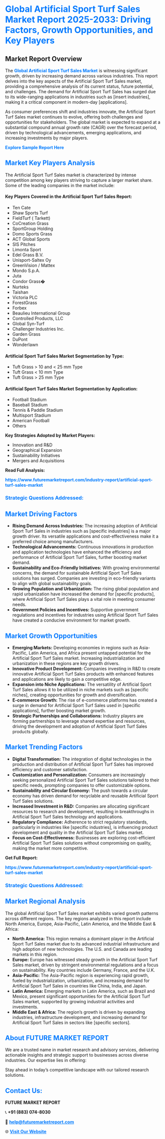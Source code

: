 <h1 style="color: #007BFF;">Global Artificial Sport Turf Sales Market Report 2025-2033: Driving Factors, Growth Opportunities, and Key Players</h1>

<section id="overview">
<h2>Market Report Overview</h2>
<p>The <a href="https://www.futuremarketreport.com/industry-report/artificial-sport-turf-sales-market" style="color: #007BFF; text-decoration: none;"><strong>Global Artificial Sport Turf Sales Market</strong></a> is witnessing significant growth, driven by increasing demand across various industries. This report delves into the key aspects of the Artificial Sport Turf Sales market, providing a comprehensive analysis of its current status, future potential, and challenges. The demand for Artificial Sport Turf Sales has surged due to its wide-ranging applications in industries such as [insert industries], making it a critical component in modern-day [applications].</p>
<p>As consumer preferences shift and industries innovate, the Artificial Sport Turf Sales market continues to evolve, offering both challenges and opportunities for stakeholders. The global market is expected to expand at a substantial compound annual growth rate (CAGR) over the forecast period, driven by technological advancements, emerging applications, and increasing investments by major players.</p>
</section>

<section id="overview">
<p><a href="https://www.futuremarketreport.com/request-sample/reportId=108723" style="color: #007BFF; text-decoration: none;"><strong>Explore Sample Report Here</strong></a></p>
</section>

<section id="key-players">
<h2 style="color: #007BFF;">Market Key Players Analysis</h2>
<p>The Artificial Sport Turf Sales market is characterized by intense competition among key players striving to capture a larger market share. Some of the leading companies in the market include:</p>
<h4>Key Players Covered in the Artificial Sport Turf Sales Report:</h4>
<ul><li>Ten Cate</li><li>Shaw Sports Turf</li><li>FieldTurf ( Tarkett)</li><li>CoCreation Grass</li><li>SportGroup Holding</li><li>Domo Sports Grass</li><li>ACT Global Sports</li><li>SIS Pitches</li><li>Limonta Sport</li><li>Edel Grass B.V.</li><li>Unisport-Saltex Oy</li><li>GreenVision / Mattex</li><li>Mondo S.p.A.</li><li>Juta</li><li>Condor Grass�</li><li>Nurteks</li><li>Taishan</li><li>Victoria PLC</li><li>ForestGrass</li><li>Forbex</li><li>Beaulieu International Group</li><li>Controlled Products, LLC</li><li>Global Syn-Turf</li><li>Challenger Industries Inc.</li><li>Garden Grass</li><li>DuPont</li><li>Wonderlawn</li></ul>
<h4>Artificial Sport Turf Sales Market Segmentation by Type:</h4>
<ul><li>Tuft Grass &gt; 10 and &lt; 25 mm Type</li><li>Tuft Grass &lt; 10 mm Type</li><li>Tuft Grass &gt; 25 mm Type</li></ul>

<h4>Artificial Sport Turf Sales Market Segmentation by Application:</h4>
<ul><li>Football Stadium</li><li>Baseball Stadium</li><li>Tennis &amp; Paddle Stadium</li><li>Multisport Stadium</li><li>American Football</li><li>Others</li></ul>
<p><strong>Key Strategies Adopted by Market Players:</strong></p>
<ul>
<li>Innovation and R&D</li>
<li>Geographical Expansion</li>
<li>Sustainability Initiatives</li>
<li>Mergers and Acquisitions</li>
</ul>
</section>

<section>
<p><strong>Read Full Analysis: </strong></p><a href="https://www.futuremarketreport.com/industry-report/artificial-sport-turf-sales-market" style="color: #007BFF; text-decoration: none;"><strong>https://www.futuremarketreport.com/industry-report/artificial-sport-turf-sales-market</strong></a>
<h3 style="color: #007BFF;">Strategic Questions Addressed:</h3>
</section>

<section id="driving-factors">
<h2 style="color: #007BFF;">Market Driving Factors</h2>
<ul>
<li><strong>Rising Demand Across Industries:</strong> The increasing adoption of Artificial Sport Turf Sales in industries such as [specific industries] is a major growth driver. Its versatile applications and cost-effectiveness make it a preferred choice among manufacturers.</li>
<li><strong>Technological Advancements:</strong> Continuous innovations in production and application technologies have enhanced the efficiency and performance of Artificial Sport Turf Sales, further boosting market demand.</li>
<li><strong>Sustainability and Eco-Friendly Initiatives:</strong> With growing environmental concerns, the demand for sustainable Artificial Sport Turf Sales solutions has surged. Companies are investing in eco-friendly variants to align with global sustainability goals.</li>
<li><strong>Growing Population and Urbanization:</strong> The rising global population and rapid urbanization have increased the demand for [specific products], where Artificial Sport Turf Sales plays a vital role in meeting consumer needs.</li>
<li><strong>Government Policies and Incentives:</strong> Supportive government regulations and incentives for industries using Artificial Sport Turf Sales have created a conducive environment for market growth.</li>
</ul>
</section>

<section id="growth-opportunities">
<h2 style="color: #007BFF;">Market Growth Opportunities</h2>
<ul>
<li><strong>Emerging Markets:</strong> Developing economies in regions such as Asia-Pacific, Latin America, and Africa present untapped potential for the Artificial Sport Turf Sales market. Increasing industrialization and urbanization in these regions are key growth drivers.</li>
<li><strong>Innovative Product Development:</strong> Companies investing in R&D to create innovative Artificial Sport Turf Sales products with enhanced features and applications are likely to gain a competitive edge.</li>
<li><strong>Expansion into Niche Applications:</strong> The versatility of Artificial Sport Turf Sales allows it to be utilized in niche markets such as [specific niches], creating opportunities for growth and diversification.</li>
<li><strong>E-commerce Growth:</strong> The rise of e-commerce platforms has created a surge in demand for Artificial Sport Turf Sales used in [specific applications], further boosting market growth.</li>
<li><strong>Strategic Partnerships and Collaborations:</strong> Industry players are forming partnerships to leverage shared expertise and resources, driving the development and adoption of Artificial Sport Turf Sales products globally.</li>
</ul>
</section>

<section id="trending-factors">
<h2 style="color: #007BFF;">Market Trending Factors</h2>
<ul>
<li><strong>Digital Transformation:</strong> The integration of digital technologies in the production and distribution of Artificial Sport Turf Sales has improved efficiency and customer satisfaction.</li>
<li><strong>Customization and Personalization:</strong> Consumers are increasingly seeking personalized Artificial Sport Turf Sales solutions tailored to their specific needs, prompting companies to offer customizable options.</li>
<li><strong>Sustainability and Circular Economy:</strong> The push towards a circular economy has driven demand for recyclable and reusable Artificial Sport Turf Sales solutions.</li>
<li><strong>Increased Investment in R&D:</strong> Companies are allocating significant resources to research and development, resulting in breakthroughs in Artificial Sport Turf Sales technology and applications.</li>
<li><strong>Regulatory Compliance:</strong> Adherence to strict regulatory standards, particularly in industries like [specific industries], is influencing product development and quality in the Artificial Sport Turf Sales market.</li>
<li><strong>Focus on Cost-Effectiveness:</strong> Businesses are exploring cost-efficient Artificial Sport Turf Sales solutions without compromising on quality, making the market more competitive.</li>
</ul>
</section>

<section>
<p><strong>Get Full Report: </strong></p><a href="https://www.futuremarketreport.com/industry-report/artificial-sport-turf-sales-market" style="color: #007BFF; text-decoration: none;"><strong>https://www.futuremarketreport.com/industry-report/artificial-sport-turf-sales-market</strong></a>
<h3 style="color: #007BFF;">Strategic Questions Addressed:</h3>
</section>


<section id="regional-analysis">
<h2 style="color: #007BFF;">Market Regional Analysis</h2>
<p>The global Artificial Sport Turf Sales market exhibits varied growth patterns across different regions. The key regions analyzed in this report include North America, Europe, Asia-Pacific, Latin America, and the Middle East & Africa:</p>
<ul>
<li><strong>North America:</strong> This region remains a dominant player in the Artificial Sport Turf Sales market due to its advanced industrial infrastructure and high adoption of new technologies. The U.S. and Canada are leading markets in this region.</li>
<li><strong>Europe:</strong> Europe has witnessed steady growth in the Artificial Sport Turf Sales market, driven by stringent environmental regulations and a focus on sustainability. Key countries include Germany, France, and the U.K.</li>
<li><strong>Asia-Pacific:</strong> The Asia-Pacific region is experiencing rapid growth, fueled by industrialization, urbanization, and increasing demand for Artificial Sport Turf Sales in countries like China, India, and Japan.</li>
<li><strong>Latin America:</strong> Emerging markets in Latin America, such as Brazil and Mexico, present significant opportunities for the Artificial Sport Turf Sales market, supported by growing industrial activities and investments.</li>
<li><strong>Middle East & Africa:</strong> The region’s growth is driven by expanding industries, infrastructure development, and increasing demand for Artificial Sport Turf Sales in sectors like [specific sectors].</li>
</ul>
</section>

<footer>
<h2 style="color: #007BFF;">About FUTURE MARKET REPORT</h2>
<p>We are a trusted name in market research and advisory services, delivering actionable insights and strategic support to businesses across diverse industries. Our expertise lies in offering:</p>

<p>Stay ahead in today’s competitive landscape with our tailored research solutions.</p>

<h2 style="color: #007BFF;">Contact Us:</h2>
<p><strong>FUTURE MARKET REPORT</strong></p>
<p>📞 <strong>+91 (883) 074-8030</strong></p>
<p>📧 <strong><a href="mailto:help@futuremarketreport.com" style="color: #007BFF;">help@futuremarketreport.com</a></strong></p>
<p>🌐 <strong><a href="https://www.futuremarketreport.com/" style="color: #007BFF;">Visit Our Website</a></strong></p>
</footer>